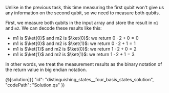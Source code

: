 Unlike in the previous task, this time measuring the first qubit won't give us any information on the second qubit, so we need to measure both qubits.

First, we measure both qubits in the input array and store the result in `m1` and `m2`. We can decode these results like this:

* m1 is $\ket{0}$ and m2 is $\ket{0}$: we return $0\cdot2+0=0$
* m1 is $\ket{0}$ and m2 is $\ket{1}$: we return $0\cdot2+1=1$
* m1 is $\ket{1}$ and m2 is $\ket{0}$: we return $1\cdot2+0=2$
* m1 is $\ket{1}$ and m2 is $\ket{1}$: we return $1\cdot2+1=3$

In other words, we treat the measurement results as the binary notation of the return value in big endian notation.

@[solution]({
    "id": "distinguishing_states__four_basis_states_solution",
    "codePath": "Solution.qs"
})
